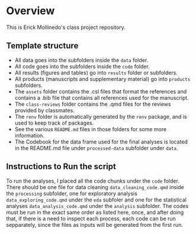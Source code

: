 # Overview

This is Erick Mollinedo's class project repository.

## Template structure

* All data goes into the subfolders inside the `data` folder.
* All code goes into the subfolders inside the `code` folder.
* All results (figures and tables) go into `results` folder or subfolders.
* All products (manuscripts and supplementary material) go into `products` subfolders.
* The `assets` folder contains the .csl files that format the references and contains a .bib file that contains all references used for the manuscript.
* The `class-reviews` folder contains the .qmd files for the reviews provided by classmates.
* The `renv` folder is automatically generated by the `renv` package, and is
used to keep track of packages.
* See the various `README.md` files in those folders for some more information.
* The Codebook for the data frame used for the final analyses is located in the README.md file under `processed-data` subfolder under `data`.

## Instructions to Run the script

To run the analyses, I placed all the code chunks under the `code` folder. There should be one file for data cleaning `data_cleaning_code.qmd` inside the `processing` subfolder, one for exploratory analysis `data_exploring_code.qmd` under the `eda` subfoler and one for the statistical analyses `data_analysis_code.qmd` under the `analysis` subfolder. The codes must be run in the exact same order as listed here, once, and after doing that, if there is a need to inspect each process, each code can be run sepparately, since the files as inputs will be generated from the first run.




